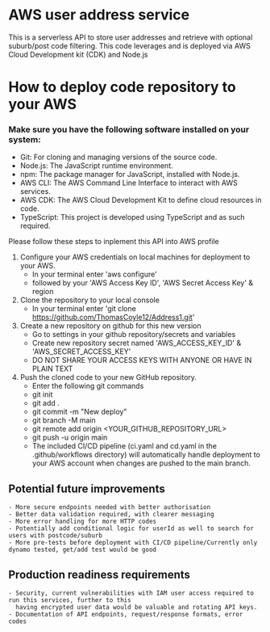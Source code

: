 # AWS user address service

This is a serverless API to store user addresses and retrieve with
optional suburb/post code filtering. This code leverages and is deployed
via AWS Cloud Development kit (CDK) and Node.js

# How to deploy code repository to your AWS

### Make sure you have the following software installed on your system:
- Git: For cloning and managing versions of the source code.
- Node.js: The JavaScript runtime environment.
- npm: The package manager for JavaScript, installed with Node.js.
- AWS CLI: The AWS Command Line Interface to interact with AWS services.
- AWS CDK: The AWS Cloud Development Kit to define cloud resources in code.
- TypeScript: This project is developed using TypeScript and as such required.

Please follow these steps to inplement this API into AWS profile

1. Configure your AWS credentials on local machines for deployment to your AWS.
    - In your terminal enter 'aws configure'
    - followed by your 'AWS Access Key ID', 'AWS Secret Access Key' & region
2. Clone the repository to your local console
    -  In your terminal enter 'git clone https://github.com/ThomasCoyle12/Address1.git'
3. Create a new repository on github for this new version
    - Go to settings in your github repository/secrets and variables
    - Create new repository secret named 'AWS_ACCESS_KEY_ID' & 'AWS_SECRET_ACCESS_KEY'
    - DO NOT SHARE YOUR ACCESS KEYS WITH ANYONE OR HAVE IN PLAIN TEXT
4. Push the cloned code to your new GitHub repository.
    - Enter the following git commands
    - git init
    - git add .
    - git commit -m "New deploy"
    - git branch -M main
    - git remote add origin <YOUR_GITHUB_REPOSITORY_URL>
    - git push -u origin main
    - The included CI/CD pipeline (ci.yaml and cd.yaml in the .github/workflows directory) 
      will automatically handle deployment to your AWS account when changes are pushed to the main branch.

## Potential future improvements
    - More secure endpoints needed with better authorisation
    - Better data validation required, with clearer messaging
    - More error handling for more HTTP codes
    - Potentially add conditional logic for userId as well to search for users with postcode/suburb 
    - More pre-tests before deployment with CI/CD pipeline/Currently only dynamo tested, get/add test would be good

## Production readiness requirements
    - Security, current vulnerabilities with IAM user access required to run this services, further to this
      having encrypted user data would be valuable and rotating API keys.
    - Documentation of API endpoints, request/response formats, error codes